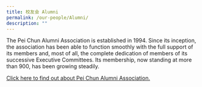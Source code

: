 ```yaml
---
title: 校友会 Alumni
permalink: /our-people/Alumni/
description: ""
---
```

The Pei Chun Alumni Association is established in 1994. Since its inception, the association has been able to function smoothly with the full support of its members and, most of all, the complete dedication of members of its successive Executive Committees. Its membership, now standing at more than 900, has been growing steadily.

[Click here to find out about Pei Chun Alumni Association. ](https://www.peichunalumni.sg/)